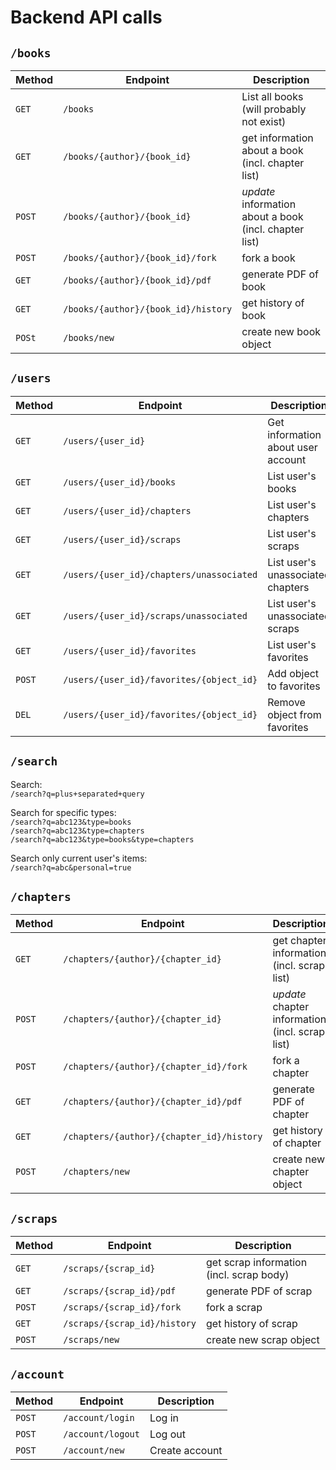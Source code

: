 # Backend API calls

## `/books`

Method | Endpoint | Description
----|---|----
`GET` | `/books` | List all books (will probably not exist)
`GET` | `/books/{author}/{book_id}` | get information about a book (incl. chapter list)
`POST` | `/books/{author}/{book_id}` | *update* information about a book (incl. chapter list)
`POST` | `/books/{author}/{book_id}/fork` | fork a book
`GET` | `/books/{author}/{book_id}/pdf`| generate PDF of book
`GET` | `/books/{author}/{book_id}/history` | get history of book
`POSt` | `/books/new` | create new book object

## `/users`

Method | Endpoint | Description
------|-----|-----
`GET` | `/users/{user_id}` | Get information about user account
`GET` | `/users/{user_id}/books` | List user's books
`GET` | `/users/{user_id}/chapters` | List user's chapters
`GET` | `/users/{user_id}/scraps` | List user's scraps
`GET` | `/users/{user_id}/chapters/unassociated` | List user's unassociated chapters
`GET` | `/users/{user_id}/scraps/unassociated` | List user's unassociated scraps
`GET` | `/users/{user_id}/favorites` | List user's favorites
`POST` | `/users/{user_id}/favorites/{object_id}` | Add object to favorites
`DEL` | `/users/{user_id}/favorites/{object_id}` | Remove object from favorites

## `/search`

Search:  
`/search?q=plus+separated+query`  

Search for specific types:  
`/search?q=abc123&type=books`  
`/search?q=abc123&type=chapters`  
`/search?q=abc123&type=books&type=chapters`  

Search only current user's items:  
`/search?q=abc&personal=true`

## `/chapters`

Method | Endpoint | Description
---|---|---
`GET` | `/chapters/{author}/{chapter_id}` | get chapter information (incl. scrap list)
`POST` | `/chapters/{author}/{chapter_id}` | *update* chapter information (incl. scrap list)
`POST` | `/chapters/{author}/{chapter_id}/fork` | fork a chapter
`GET` | `/chapters/{author}/{chapter_id}/pdf` | generate PDF of chapter
`GET` | `/chapters/{author}/{chapter_id}/history` | get history of chapter
`POST` | `/chapters/new` | create new chapter object

## `/scraps`

Method | Endpoint | Description
---|---|---
`GET` | `/scraps/{scrap_id}` | get scrap information (incl. scrap body)
`GET` | `/scraps/{scrap_id}/pdf` | generate PDF of scrap
`POST` | `/scraps/{scrap_id}/fork` | fork a scrap
`GET` | `/scraps/{scrap_id}/history` | get history of scrap
`POST` | `/scraps/new` | create new scrap object

## `/account`

Method | Endpoint | Description
---|---|---
`POST` | `/account/login` | Log in
`POST` | `/account/logout` | Log out
`POST` | `/account/new` | Create account

